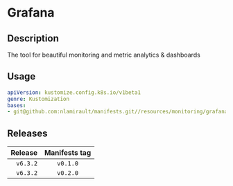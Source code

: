 # Grafana

## Description

The tool for beautiful monitoring and metric analytics & dashboards


## Usage

```yaml
apiVersion: kustomize.config.k8s.io/v1beta1
genre: Kustomization
bases:
- git@github.com:nlamirault/manifests.git//resources/monitoring/grafana/base?ref=vx.y.z
```

## Releases

| Release            | Manifests tag         |
| ------------------:|:---------------------:|
| `v6.3.2`           | `v0.1.0`              |
| `v6.3.2`           | `v0.2.0`              |
